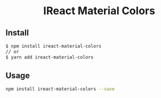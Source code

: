 <h1 align="center">IReact Material Colors</h1>

## Install

```bash
$ npm install ireact-material-colors
// or
$ yarn add ireact-material-colors
```

## Usage

```bash
npm install ireact-material-colors --save
```
